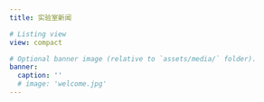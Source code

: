 ```yaml
---
title: 实验室新闻

# Listing view
view: compact

# Optional banner image (relative to `assets/media/` folder).
banner:
  caption: ''
  # image: 'welcome.jpg'
---
```

